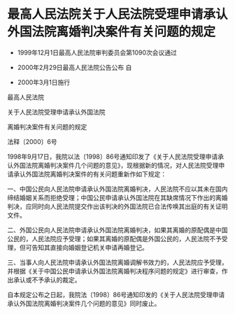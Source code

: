 # 最高人民法院关于人民法院受理申请承认外国法院离婚判决案件有关问题的规定

- 1999年12月1日最高人民法院审判委员会第1090次会议通过

- 2000年2月29日最高人民法院公告公布 自

- 2000年3月1日施行

<!-- INFO END -->

最高人民法院

关于人民法院受理申请承认外国法院

离婚判决案件有关问题的规定

法释〔2000〕6号

1998年9月17日，我院以法〔1998〕86号通知印发了《关于人民法院受理申请承认外国法院离婚判决案件几个问题的意见》，现根据新的情况，对人民法院受理申请承认外国法院离婚判决案件的有关问题重新作如下规定：

一、中国公民向人民法院申请承认外国法院离婚判决，人民法院不应以其未在国内缔结婚姻关系而拒绝受理；中国公民申请承认外国法院在其缺席情况下作出的离婚判决，应同时向人民法院提交作出该判决的外国法院已合法传唤其出庭的有关证明文件。

二、外国公民向人民法院申请承认外国法院离婚判决，如果其离婚的原配偶是中国公民的，人民法院应予受理；如果其离婚的原配偶是外国公民的，人民法院不予受理，但可告知其直接向婚姻登记机关申请再婚登记。

三、当事人向人民法院申请承认外国法院离婚调解书效力的，人民法院应予受理，并根据《关于中国公民申请承认外国法院离婚判决程序问题的规定》进行审查，作出承认或不予承认的裁定。

自本规定公布之日起，我院法〔1998〕86号通知印发的《关于人民法院受理申请承认外国法院离婚判决案件几个问题的意见》同时废止。
